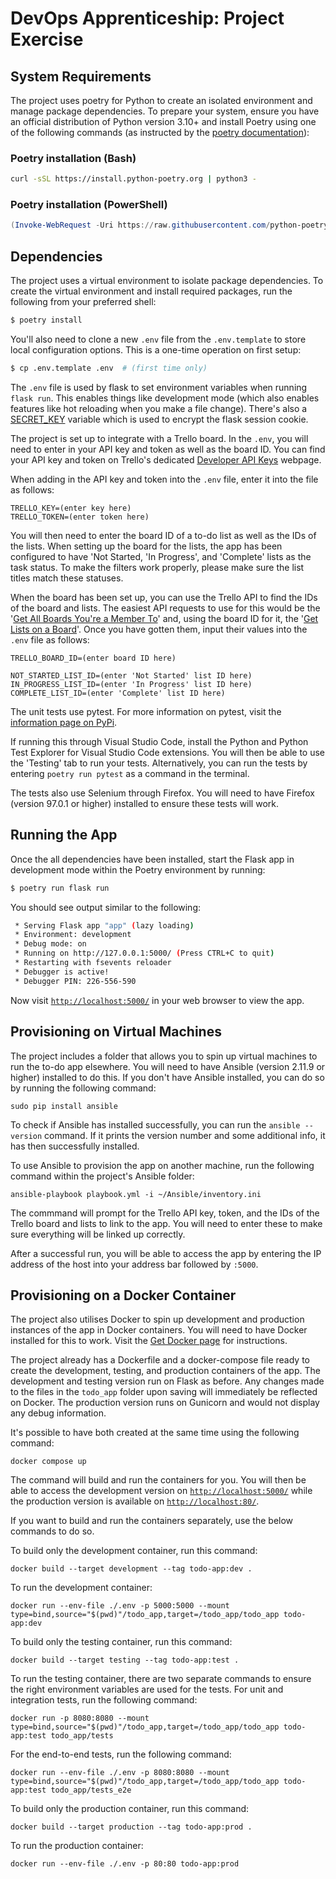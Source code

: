 # DevOps Apprenticeship: Project Exercise

## System Requirements

The project uses poetry for Python to create an isolated environment and manage package dependencies. To prepare your system, ensure you have an official distribution of Python version 3.10+ and install Poetry using one of the following commands (as instructed by the [poetry documentation](https://python-poetry.org/docs/#system-requirements)):

### Poetry installation (Bash)

```bash
curl -sSL https://install.python-poetry.org | python3 -
```

### Poetry installation (PowerShell)

```powershell
(Invoke-WebRequest -Uri https://raw.githubusercontent.com/python-poetry/poetry/master/install-poetry.py -UseBasicParsing).Content | python -
```

## Dependencies

The project uses a virtual environment to isolate package dependencies. To create the virtual environment and install required packages, run the following from your preferred shell:

```bash
$ poetry install
```

You'll also need to clone a new `.env` file from the `.env.template` to store local configuration options. This is a one-time operation on first setup:

```bash
$ cp .env.template .env  # (first time only)
```

The `.env` file is used by flask to set environment variables when running `flask run`. This enables things like development mode (which also enables features like hot reloading when you make a file change). There's also a [SECRET_KEY](https://flask.palletsprojects.com/en/1.1.x/config/#SECRET_KEY) variable which is used to encrypt the flask session cookie.

The project is set up to integrate with a Trello board. In the `.env`, you will need to enter in your API key and token as well as the board ID. You can find your API key and token on Trello's dedicated [Developer API Keys](https://trello.com/app-key) webpage.

When adding in the API key and token into the `.env` file, enter it into the file as follows:
```
TRELLO_KEY=(enter key here)
TRELLO_TOKEN=(enter token here)
```

You will then need to enter the board ID of a to-do list as well as the IDs of the lists. When setting up the board for the lists, the app has been configured to have 'Not Started, 'In Progress', and 'Complete' lists as the task status. To make the filters work properly, please make sure the list titles match these statuses.

When the board has been set up, you can use the Trello API to find the IDs of the board and lists. The easiest API requests to use for this would be the '[Get All Boards You're a Member To](https://developer.atlassian.com/cloud/trello/guides/rest-api/api-introduction/#getting-our-member-s-boards)' and, using the board ID for it, the '[Get Lists on a Board](https://developer.atlassian.com/cloud/trello/rest/api-group-boards/#api-boards-id-lists-get)'. Once you have gotten them, input their values into the `.env` file as follows:
```
TRELLO_BOARD_ID=(enter board ID here)

NOT_STARTED_LIST_ID=(enter 'Not Started' list ID here)
IN_PROGRESS_LIST_ID=(enter 'In Progress' list ID here)
COMPLETE_LIST_ID=(enter 'Complete' list ID here)
```

The unit tests use pytest. For more information on pytest, visit the [information page on PyPi](https://pypi.org/project/pytest/).

If running this through Visual Studio Code, install the Python and Python Test Explorer for Visual Studio Code extensions. You will then be able to use the 'Testing' tab to run your tests.
Alternatively, you can run the tests by entering `poetry run pytest` as a command in the terminal.

The tests also use Selenium through Firefox. You will need to have Firefox (version 97.0.1 or higher) installed to ensure these tests will work.

## Running the App

Once the all dependencies have been installed, start the Flask app in development mode within the Poetry environment by running:
```bash
$ poetry run flask run
```

You should see output similar to the following:
```bash
 * Serving Flask app "app" (lazy loading)
 * Environment: development
 * Debug mode: on
 * Running on http://127.0.0.1:5000/ (Press CTRL+C to quit)
 * Restarting with fsevents reloader
 * Debugger is active!
 * Debugger PIN: 226-556-590
```
Now visit [`http://localhost:5000/`](http://localhost:5000/) in your web browser to view the app.

## Provisioning on Virtual Machines

The project includes a folder that allows you to spin up virtual machines to run the to-do app elsewhere. You will need to have Ansible (version 2.11.9 or higher) installed to do this.
If you don't have Ansible installed, you can do so by running the following command:
```
sudo pip install ansible
```

To check if Ansible has installed successfully, you can run the `ansible --version` command. If it prints the version number and some additional info, it has then successfully installed.

To use Ansible to provision the app on another machine, run the following command within the project's Ansible folder:
```
ansible-playbook playbook.yml -i ~/Ansible/inventory.ini
```

The commmand will prompt for the Trello API key, token, and the IDs of the Trello board and lists to link to the app. You will need to enter these to make sure everything will be linked up correctly. 

After a successful run, you will be able to access the app by entering the IP address of the host into your address bar followed by `:5000`.

## Provisioning on a Docker Container

The project also utilises Docker to spin up development and production instances of the app in Docker containers. You will need to have Docker installed for this to work. Visit the [Get Docker page](https://docs.docker.com/get-docker/) for instructions. 

The project already has a Dockerfile and a docker-compose file ready to create the development, testing, and production containers of the app. The development and testing version run on Flask as before. Any changes made to the files in the `todo_app` folder upon saving will immediately be reflected on Docker. The production version runs on Gunicorn and would not display any debug information. 

It's possible to have both created at the same time using the following command:
```
docker compose up
```
The command will build and run the containers for you. You will then be able to access the development version on [`http://localhost:5000/`](http://localhost:5000/) while the production version is available on [`http://localhost:80/`](http://localhost:80/).

If you want to build and run the containers separately, use the below commands to do so.

To build only the development container, run this command:
```
docker build --target development --tag todo-app:dev .
```
To run the development container:
```
docker run --env-file ./.env -p 5000:5000 --mount type=bind,source="$(pwd)"/todo_app,target=/todo_app/todo_app todo-app:dev
```


To build only the testing container, run this command:
```
docker build --target testing --tag todo-app:test .
```
To run the testing container, there are two separate commands to ensure the right environment variables are used for the tests.
For unit and integration tests, run the following command:
```
docker run -p 8080:8080 --mount type=bind,source="$(pwd)"/todo_app,target=/todo_app/todo_app todo-app:test todo_app/tests
```
For the end-to-end tests, run the following command:
```
docker run --env-file ./.env -p 8080:8080 --mount type=bind,source="$(pwd)"/todo_app,target=/todo_app/todo_app todo-app:test todo_app/tests_e2e
```


To build only the production container, run this command:
```
docker build --target production --tag todo-app:prod .
```
To run the production container:
```
docker run --env-file ./.env -p 80:80 todo-app:prod
```